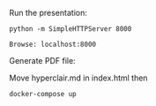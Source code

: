Run the presentation:

```
python -m SimpleHTTPServer 8000

Browse: localhost:8000
```

Generate PDF file:

Move hyperclair.md in index.html then
```
docker-compose up
```

